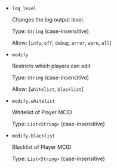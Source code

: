 
- `log_level`

  Changes the log output level.

  Type: `String` (case-insensitive)

  Allow: [`info`, `off`, `debug`, `error`, `warn`, `all`]


- `modify`

  Restricts which players can edit

  Type: `String` (case-insensitive)

  Allow: [`whitelist`, `blacklist`]


- `modify.whitelist`

  Whitelist of Player MCID

  Type: `List<String>` (case-insensitive)


- `modify.blacklist`

  Blacklist of Player MCID

  Type: `List<String>` (case-insensitive)
